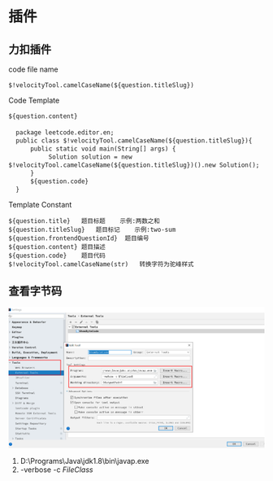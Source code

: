 
# 插件
## 力扣插件


code file name
```
$!velocityTool.camelCaseName(${question.titleSlug})
```

Code Template
```
${question.content}
  
  package leetcode.editor.en;
  public class $!velocityTool.camelCaseName(${question.titleSlug}){
      public static void main(String[] args) {
           Solution solution = new $!velocityTool.camelCaseName(${question.titleSlug})().new Solution();
      }
      ${question.code}
  }
```
Template Constant
```
${question.title}	题目标题	示例:两数之和
${question.titleSlug}	题目标记	示例:two-sum
${question.frontendQuestionId}	题目编号
${question.content}	题目描述
${question.code}	题目代码
$!velocityTool.camelCaseName(str)	转换字符为驼峰样式
```

## 查看字节码

![示意图](showbytecode.png)

1. D:\Programs\Java\jdk1.8\bin\javap.exe
2. -verbose -c $FileClass$
